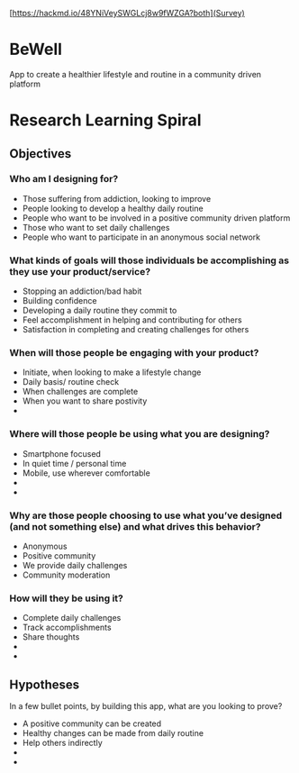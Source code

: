 [https://hackmd.io/48YNiVeySWGLcj8w9fWZGA?both](Survey)

# BeWell
App to create a healthier lifestyle and routine in a community driven platform


# Research Learning Spiral

## Objectives

### Who am I designing for?
 - Those suffering from addiction, looking to improve
 - People looking to develop a healthy daily routine
 - People who want to be involved in a positive community driven platform
 - Those who want to set daily challenges
 - People who want to participate in an anonymous social network
 
 ### What kinds of goals will those individuals be accomplishing as they use your product/service?
 - Stopping an addiction/bad habit
 - Building confidence
 - Developing a daily routine they commit to
 - Feel accomplishment in helping and contributing for others
 - Satisfaction in completing and creating challenges for others
 
 ### When will those people be engaging with your product?
 - Initiate, when looking to make a lifestyle change
 - Daily basis/ routine check
 - When challenges are complete
 - When you want to share postivity
 -

 
 ### Where will those people be using what you are designing?
 - Smartphone focused
 - In quiet time / personal time
 - Mobile, use wherever comfortable
 -
 -
 
 ### Why are those people choosing to use what you’ve designed (and not something else) and what drives this behavior?
 - Anonymous
 - Positive community
 - We provide daily challenges
 - Community moderation


### How will they be using it?
- Complete daily challenges
- Track accomplishments
- Share thoughts 
-
-

## Hypotheses
In a few bullet points, by building this app, what are you looking to prove?

- A positive community can be created
- Healthy changes can be made from daily routine
- Help others indirectly
- 
-




 

